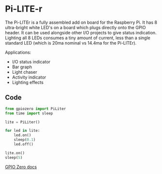 <!--
---
name: Pi-LITE-r
class: board
type: led
formfactor: Custom
manufacturer: Ciseco
collected: Other
description: An 8 LED strip for the Raspberry Pi
url: http://gpiozero.readthedocs.io/en/v1.3.1/api_boards.html#piliter
image: 'pi-liter.png'
pincount: 26
eeprom: no
power:
  '1':
ground:
  '6':
  '9':
  '14':
  '20':
  '25':
pin:
  '7':
    name: LED1
    direction: output
    active: high
  '11':
    name: LED2
    direction: output
    active: high
  '12':
    name: LED4
    direction: output
    active: high
  '13':
    name: LED3
    direction: output
    active: high
  '15':
    name: LED5
    direction: output
    active: high
  '16':
    name: LED6
    direction: output
    active: high
  '18':
    name: LED7
    direction: output
    active: high
  '22':
    name: LED8
    direction: output
    active: high
-->
# Pi-LITE-r

The Pi-LITEr is a fully assembled add on board for the Raspberry Pi. It has 8 ultra-bright white LED's on a board which plugs directly onto the GPIO header. It can be used alongside other I/O projects to give status indication. Lighting all 8 LEDs consumes a tiny amount of current, less than a single standard LED (which is 20ma nominal vs 14.4ma for the Pi-LITEr).

Applications:

* I/O status indicator
* Bar graph
* Light chaser
* Activity indicator
* Lighting effects

## Code

```python
from gpiozero import PiLiter
from time import sleep

lite = PiLiter()

for led in lite:
    led.on()
    sleep(0.1)
    led.off()

lite.on()
sleep(5)
```

[GPIO Zero docs](http://gpiozero.readthedocs.io/en/v1.3.1/api_boards.html#piliter)
